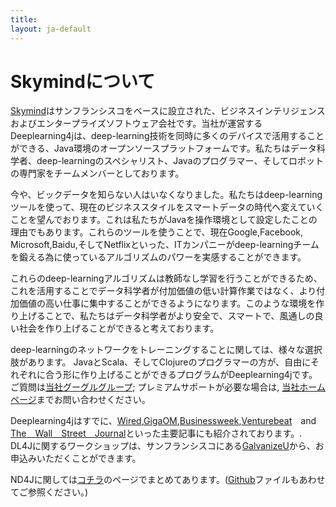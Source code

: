 ```yaml
---
title: 
layout: ja-default
---
```


# Skymindについて
[Skymind](http://www.skymind.io)はサンフランシスコをベースに設立された、ビジネスインテリジェンスおよびエンタープライズソフトウェア会社です。当社が運営するDeeplearning4jは、deep-learning技術を同時に多くのデバイスで活用することができる、Java環境のオープンソースプラットフォームです。私たちはデータ科学者、deep-learningのスペシャリスト、Javaのプログラマー、そしてロボットの専門家をチームメンバーとしております。

今や、ビックデータを知らない人はいなくなりました。私たちはdeep-learningツールを使って、現在のビジネススタイルをスマートデータの時代へ変えていくことを望んでおります。これは私たちがJavaを操作環境として設定したことの理由でもあります。これらのツールを使うことで、現在Google,Facebook, Microsoft,Baidu,そしてNetflixといった、ITカンパニーがdeep-learningチームを鍛える為に使っているアルゴリズムのパワーを実感することができます。

これらのdeep-learningアルゴリズムは教師なし学習を行うことができるため、これを活用することでデータ科学者が付加価値の低い計算作業ではなく、より付加価値の高い仕事に集中することができるようになります。このような環境を作り上げることで、私たちはデータ科学者がより安全で、スマートで、風通しの良い社会を作り上げることができると考えております。

deep-learningのネットワークをトレーニングすることに関しては、様々な選択肢があります。 JavaとScala、そしてClojureのプログラマーの方が、自由にそれぞれに合う形に作り上げることができるプログラムがDeeplearning4jです。 ご質問は[当社グーグルグループ](https://groups.google.com/forum/#!forum/deeplearning4j); プレミアムサポートが必要な場合は, [当社ホームページ](http://www.skymind.io/contact.html)までお問い合わせください。

Deeplearning4jはすでに、[Wired](http://www.wired.com/2014/06/skymind-deep-learning/),[GigaOM](http://gigaom.com/2014/06/02/a-startup-called-skymind-launches-pushing-open-source-deep-learning/),[Businessweek](http://www.businessweek.com/articles/2014-06-03/teaching-smaller-companies-how-to-probe-deep-learning-on-their-own),[Venturebeat](http://venturebeat.com/2014/06/02/skymind-launches-with-open-source-plug-and-play-deep-learning-features-for-your-app/)　and　[The　Wall　Street　Journal](http://blogs.wsj.com/cio/2014/06/03/the-morning-download-apple-relies-on-ecosystem-for-innovation/)といった主要記事にも紹介されております。. DL4Jに関するワークショップは、サンフランシスコにある[GalvanizeU](http://www.galvanizeu.com/)から、お申込みいただくことができます。

ND4Jに関しては[コチラ](http://nd4j.org/)のページでまとめてあります。([Github](https://github.com/SkymindIO/nd4j/)ファイルもあわせてご参照ください。)
